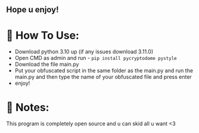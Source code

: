 ## Hope u enjoy!

# 📌 How To Use:
- Download python 3.10 up (if any issues download 3.11.0)
- Open CMD as admin and run - ``pip install pycryptodome pystyle``
- Download the file main.py
- Put your obfuscated script in the same folder as the main.py and run the main.py and then type the name of your obfuscated file and press enter
- enjoy!

# 📝 Notes:
This program is completely open source and u can skid all u want <3
